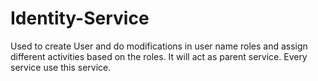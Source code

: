 # Identity-Service
Used to create User and do modifications in user name roles and assign different activities based on the roles. It will act as parent service. Every service use this service.
